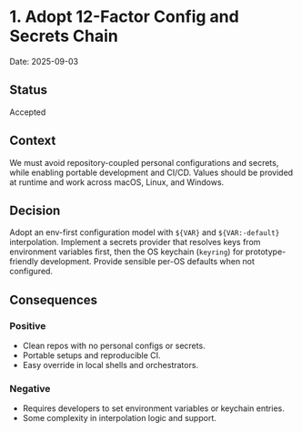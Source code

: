 # 1. Adopt 12-Factor Config and Secrets Chain

Date: 2025-09-03

## Status

Accepted

## Context

We must avoid repository-coupled personal configurations and secrets, while enabling portable development and CI/CD. Values should be provided at runtime and work across macOS, Linux, and Windows.

## Decision

Adopt an env-first configuration model with `${VAR}` and `${VAR:-default}` interpolation. Implement a secrets provider that resolves keys from environment variables first, then the OS keychain (`keyring`) for prototype-friendly development. Provide sensible per-OS defaults when not configured.

## Consequences

### Positive

- Clean repos with no personal configs or secrets.
- Portable setups and reproducible CI.
- Easy override in local shells and orchestrators.

### Negative

- Requires developers to set environment variables or keychain entries.
- Some complexity in interpolation logic and support.
